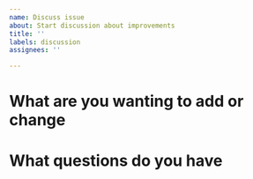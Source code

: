 ```yaml
---
name: Discuss issue
about: Start discussion about improvements
title: ''
labels: discussion
assignees: ''

---
```


# What are you wanting to add or change

# What questions do you have
